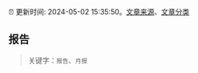 :alarm_clock: 更新时间: 2024-05-02 15:35:50。[文章来源](/README.md)、[文章分类](/TAGS.md)

## 报告


> 关键字：`报告`、`月报`



